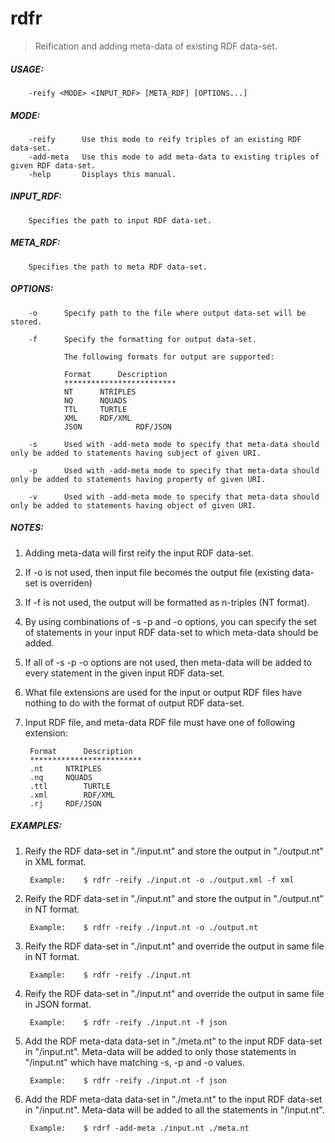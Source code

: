# rdfr
> Reification and adding meta-data of existing RDF data-set.

##### USAGE:
~~~~
	-reify <MODE> <INPUT_RDF> [META_RDF] [OPTIONS...]
~~~~

##### MODE:
		-reify		Use this mode to reify triples of an existing RDF data-set.
		-add-meta	Use this mode to add meta-data to existing triples of given RDF data-set.
		-help		Displays this manual.

##### INPUT_RDF:
		Specifies the path to input RDF data-set.

##### META_RDF:
		Specifies the path to meta RDF data-set.

##### OPTIONS:
		-o		Specify path to the file where output data-set will be stored.

		-f		Specify the formatting for output data-set.
					
				The following formats for output are supported:
					
				Format		Description
				*************************
				NT		NTRIPLES
				NQ		NQUADS
				TTL		TURTLE
				XML		RDF/XML
				JSON	        RDF/JSON

		-s		Used with -add-meta mode to specify that meta-data should only be added to statements having subject of given URI.

		-p		Used with -add-meta mode to specify that meta-data should only be added to statements having property of given URI.

		-v		Used with -add-meta mode to specify that meta-data should only be added to statements having object of given URI.

##### NOTES:
1. Adding meta-data will first reify the input RDF data-set.

2. If -o is not used, then input file becomes the output file (existing data-set is overriden)

3. If -f is not used, the output will be formatted as n-triples (NT format).

4. By using combinations of -s -p and -o options, you can specify the set of statements in your input RDF data-set to which meta-data should be added.

5. If all of -s -p -o options are not used, then meta-data will be added to every statement in the given input RDF data-set.

6. What file extensions are used for the input or output RDF files have nothing to do with the format of output RDF data-set.

7. Input RDF file, and meta-data RDF file must have one of following extension:
					
		Format		Description
		*************************
		.nt		NTRIPLES
		.nq		NQUADS
		.ttl		TURTLE
		.xml		RDF/XML
		.rj		RDF/JSON

##### EXAMPLES:
1. Reify the RDF data-set in "./input.nt" and store the output in "./output.nt" in XML format.
			
		Example:	$ rdfr -reify ./input.nt -o ./output.xml -f xml
	
2. Reify the RDF data-set in "./input.nt" and store the output in "./output.nt" in NT format.
			
		Example:	$ rdfr -reify ./input.nt -o ./output.nt

3. Reify the RDF data-set in "./input.nt" and override the output in same file in NT format.
			
		Example:	$ rdfr -reify ./input.nt
	
4. Reify the RDF data-set in "./input.nt" and override the output in same file in JSON format.
			
		Example:	$ rdfr -reify ./input.nt -f json
	
5. Add the RDF meta-data data-set in "./meta.nt" to the input RDF data-set in "/input.nt". Meta-data will be added to only those statements in "/input.nt" which have matching -s, -p and -o values.

			
		Example:	$ rdfr -reify ./input.nt -f json
	
6. Add the RDF meta-data data-set in "./meta.nt" to the input RDF data-set in "/input.nt". Meta-data will be added to all the statements in "/input.nt".
			
		Example:	$ rdrf -add-meta ./input.nt ./meta.nt
